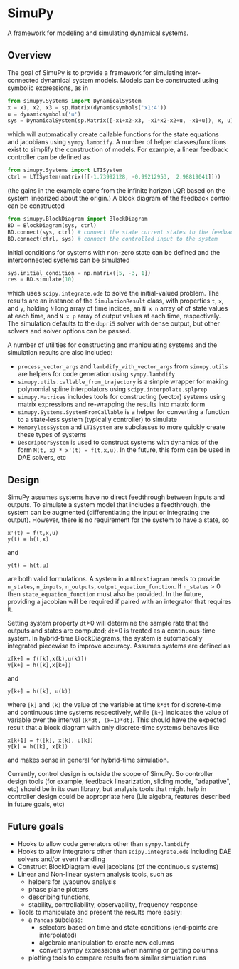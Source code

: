 # SimuPy

A framework for modeling and simulating dynamical systems.

## Overview

The goal of SimuPy is to provide a framework for simulating inter-connected dynamical system models. Models can be constructed using symbolic expressions, as in

```python
from simupy.Systems import DynamicalSystem
x = x1, x2, x3 = sp.Matrix(dynamicsymbols('x1:4'))
u = dynamicsymbols('u')
sys = DynamicalSystem(sp.Matrix([-x1+x2-x3, -x1*x2-x2+u, -x1+u]), x, u)
```

which will automatically create callable functions for the state equations and jacobians using ``sympy.lambdify``. A number of helper classes/functions exist to simplify the construction of models. For example, a linear feedback controller can be defined as

```python
from simupy.Systems import LTISystem
ctrl = LTISystem(matrix([[-1.73992128, -0.99212953,  2.98819041]]))
```

(the gains in the example come from the infinite horizon LQR based on the system linearized about the origin.) A block diagram of the feedback control can be constructed

```python
from simupy.BlockDiagram import BlockDiagram
BD = BlockDiagram(sys, ctrl)
BD.connect(sys, ctrl) # connect the state current states to the feedback controller
BD.connect(ctrl, sys) # connect the controlled input to the system
```

Initial conditions for systems with non-zero state can be defined and the interconnected systems can be simulated

```python
sys.initial_condition = np.matrix([5, -3, 1])
res = BD.simulate(10)
```

which uses ``scipy.integrate.ode`` to solve the initial-valued problem. The results are an instance of the ``SimulationResult`` class, with properties ``t``, ``x``, and ``y``, holding ``N`` long array of time indices, an ``N x n`` array of of state values at each time, and ``N x p`` array of output values at each time, respectively. The simulation defaults to the ``dopri5`` solver with dense output, but other solvers and solver options can be passed. 

A number of utilities for constructing and manipulating systems and the simulation results are also included:

- ``process_vector_args`` and ``lambdify_with_vector_args`` from ``simupy.utils`` are helpers for code generation using ``sympy.lambdify``
- ``simupy.utils.callable_from_trajectory`` is a simple wrapper for making polynomial spline interpolators using ``scipy.interpolate.splprep``
- ``simupy.Matrices`` includes tools for constructing (vector) systems using matrix expressions and re-wrapping the results into matrix form
- ``simupy.Systems.SystemFromCallable`` is a helper for converting a function to a state-less system (typically controller) to simulate
- ``MemorylessSystem`` and ``LTISystem`` are subclasses to more quickly create these types of systems
- ``DescriptorSystem`` is used to construct systems with dynamics of the form ``M(t, x) * x'(t) = f(t,x,u)``. In the future, this form can be used in DAE solvers, etc



## Design

SimuPy assumes systems have no direct feedthrough between inputs and outputs. To simulate a system model that includes a feedthrough, the system can be augmented (differentiating the input or integrating the output). However, there is no requirement for the system to have a state, so 

```
x'(t) = f(t,x,u)
y(t) = h(t,x)
```

and 

```
y(t) = h(t,u)
```

are both valid formulations. A system in a ``BlockDiagram`` needs to provide ``n_states``, ``n_inputs``, ``n_outputs``, ``output_equation_function``. If ``n_states`` > 0 then ``state_equation_function`` must also be provided. In the future, providing a jacobian will be required if paired with an integrator that requires it.

Setting system property ``dt``>0 will determine the sample rate that the outputs and states are computed; ``dt``=0 is treated as a continuous-time system. In hybrid-time BlockDiagrams, the system is automatically integrated piecewise to improve accuracy. Assumes systems are defined as

```
x[k+] = f([k],x(k),u(k)])
y[k+] = h([k],x[k+])
```

and

```
y[k+] = h([k], u(k))
```

where ``[k]`` and ``(k)`` the value of the variable at time ``k*dt`` for discrete-time and continuous time systems respectively, while ``[k+]`` indicates the value of variable over the interval ``(k*dt, (k+1)*dt]``. This should have the expected result that a block diagram with only discrete-time systems behaves like 

```
x[k+1] = f([k], x[k], u[k])
y[k] = h([k], x[k])
```

and makes sense in general for hybrid-time simulation.

Currently, control design is outside the scope of SimuPy. So controller design tools (for example, feedback linearization, sliding mode, "adapative", etc) should be in its own library, but analysis tools that might help in controller design could be appropriate here (Lie algebra, features described in future goals, etc)

## Future goals
- Hooks to allow code generators other than ``sympy.lambdify``
- Hooks to allow integrators other than ``scipy.integrate.ode`` including DAE solvers and/or event handling
- Construct BlockDiagram level jacobians (of the continuous systems)
- Linear and Non-linear system analysis tools, such as
  - helpers for Lyapunov analysis
  - phase plane plotters
  - describing functions, 
  - stability, controllability, observability, frequency response
- Tools to manipulate and present the results more easily:
  - a ``Pandas`` subclass:
    - selectors based on time and state conditions (end-points are interpolated)
    - algebraic manipulation to create new columns
    - convert sympy expressions when naming or getting columns
  - plotting tools to compare results from similar simulation runs